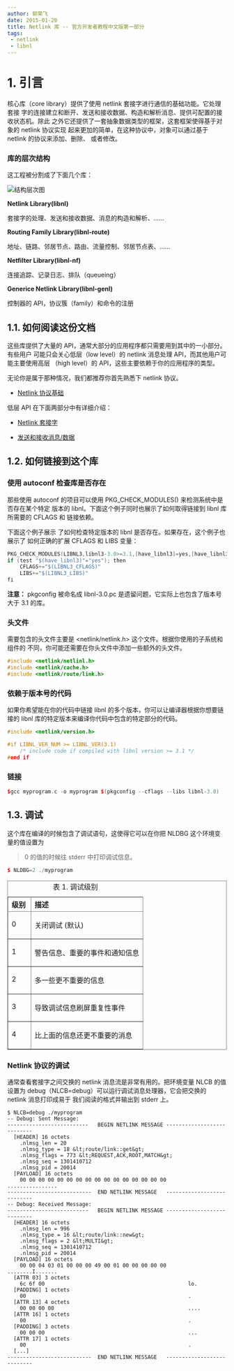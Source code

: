 ```yaml
---
author: 郭荣飞
date: 2015-01-20
title: Netlink 库 -- 官方开发者教程中文版第一部分
tags:
 - netlink
 - libnl
---
```



<H1 id = "introduction">1. 引言</H1>


核心库（core library）提供了使用 netlink 套接字进行通信的基础功能。它处理套接
字的连接建立和断开、发送和接收数据、构造和解析消息、提供可配置的接收状态机。除此
之外它还提供了一套抽象数据类型的框架，这套框架使得基于对象的 netlink 协议实现
起来更加的简单，在这种协议中，对象可以通过基于 netlink 的协议来添加、删除、
或者修改。

<!--more-->

<H3>库的层次结构</H3>


这工程被分割成了下面几个库：

![结构层次图][lib_overview]

  [lib_overview]: http://www.infradead.org/~tgr/libnl/doc/images/library_overview.png

**Netlink Library(libnl)**

套接字的处理、发送和接收数据、消息的构造和解析、......

**Routing Family Library(libnl-route)**

地址、链路、邻居节点、路由、流量控制、邻居节点表、......

**Netfilter Library(libnl-nf)**

连接追踪、记录日志、排队（queueing）

**Generice Netlink Library(libnl-genl)**

控制器的 API，协议簇（family）和命令的注册


<H2 id = "how_to_read">1.1. 如何阅读这份文档</H2>


这些库提供了大量的 API，通常大部分的应用程序都只需要用到其中的一小部分。有些用户
可能只会关心低层（low level）的 netlink 消息处理 API，而其他用户可能主要使用高层
（high level）的 API，这些主要依赖于你的应用程序的类型。

无论你是属于那种情况，我们都推荐你首先熟悉下 netlink 协议。

  - [Netlink 协议基础][nlpf]

  [nlpf]: /netlink/2015/01/23/libnl-translation-part2.html#nlp_fundamentals

低层 API 在下面两部分中有详细介绍：

  - [Netlink 套接字][netlink_socket]

  - [发送和接收消息/数据][send_recv_msg_data]

  [netlink_socket]: /netlink/2015/01/26/libnl-translation-part3.html#netlink_sock
  [send_recv_msg_data]: /netlink/2015/01/27/libnl-translation-part4.html#snd_rcv_msg_data

<H2 id = "how_to_link">1.2. 如何链接到这个库</H2>

<H3>使用 autoconf 检查库是否存在</H3>

那些使用 autoconf 的项目可以使用 PKG_CHECK_MODULES() 来检测系统中是否存在某个特定
版本的 libnl。下面这个例子同时也展示了如何取得链接到 libnl 库所需要的 CFLAGS 和
链接依赖。

下面这个例子展示 了如何检查特定版本的 libnl 是否存在。如果存在，这个例子也展示了
如何正确的扩展 CFLAGS 和 LIBS 变量：


```cpp
PKG_CHECK_MODULES(LIBNL3,libnl3-3.0>=3.1,[have_libnl3]=yes,[have_libnl3=no])
if (test "$(have_libnl3)"="yes"); then
    CFLAGS+="$(LIBNL3_CFLAGS)"
    LIBS+="$(LIBNL3_LIBS)"
fi
```

**注意：** pkgconfig 被命名成 libnl-3.0.pc 是遗留问题，它实际上也包含了版本号大于
3.1 的库。

<H3>头文件</H3>


需要包含的头文件主要是 <netlink/netlink.h> 这个文件。根据你使用的子系统和组件的
不同，你可能还需要在你头文件中添加一些额外的头文件。

```cpp
#include <netlink/netlinl.h>
#include <netlink/cache.h>
#include <netlink/route/link.h>
```


<H3>依赖于版本号的代码</H3>


如果你希望能在你的代码中链接 libnl 的多个版本，你可以让编译器根据你想要链接的
libnl 库的特定版本来编译你代码中包含的特定部分的代码。


```cpp
#include <netlink/version.h>

#if LIBNL_VER_NUM >= LIBNL_VER(3.1)
    /* include code if compiled with libnl version >= 3.1 */
#end if
```


<H3>链接</H3>

```cpp
$gcc myprogram.c -o myprogram $(pkgconfig --cflags --libs libnl-3.0)
```


<H2 id = "debugging">1.3. 调试</H2>

这个库在编译的时候包含了调试语句，这使得它可以在你把 NLDBG 这个环境变量的值设置为
> 0 的值的时候往 stderr 中打印调试信息。


```cpp
$ NLDBG=2 ./myprogram
```



<table rules="all" style="margin-left:auto; margin-right:auto;"
	width="80%" frame="border" cellspacing="0" cellpadding="4">
	<caption class="title">表 1. 调试级别</caption>
	<col width="17%" />
	<col width="83%" />
	<thead>
		<tr>
			<th align="left" valign="top"> 级别 </th>
			<th align="left" valign="top"> 描述 </th>
		</tr>
	</thead>
	<tbody>
		<tr>
			<td align="left" valign="top"><p class="table">0</p></td>
			<td align="left" valign="top"><p class="table">
				关闭调试 (默认)
			</p></td>
		</tr>
		<tr>
			<td align="left" valign="top"><p class="table">1</p></td>
			<td align="left" valign="top"><p class="table">
				警告信息、重要的事件和通知信息
			</p></td>
		</tr>
		<tr>
			<td align="left" valign="top"><p class="table">2</p></td>
			<td align="left" valign="top"><p class="table">
				多一些更不重要的信息
			</p></td>
		</tr>
		<tr>
			<td align="left" valign="top"><p class="table">3</p></td>
			<td align="left" valign="top"><p class="table">
				导致调试信息刷屏重复性事件
			</p></td>
		</tr>
		<tr>
			<td align="left" valign="top"><p class="table">4</p></td>
			<td align="left" valign="top"><p class="table">
				比上面的信息还更不重要的消息
			</p></td>
		</tr>
	</tbody>
</table>


<H3>Netlink 协议的调试</H3>


通常查看套接字之间交换的 netlink 消息流是非常有用的。把环境变量 NLCB 的值设置为
debug（NLCB=debug）可以运行调试消息处理器，它会把交换的 netlink 消息打印成易于
我们阅读的格式并输出到 stderr 上。


	$ NLCB=debug ./myprogram
	-- Debug: Sent Message:
	--------------------------   BEGIN NETLINK MESSAGE ---------------------------
	  [HEADER] 16 octets
	    .nlmsg_len = 20
	    .nlmsg_type = 18 &lt;route/link::get&gt;
	    .nlmsg_flags = 773 &lt;REQUEST,ACK,ROOT,MATCH&gt;
	    .nlmsg_seq = 1301410712
	    .nlmsg_pid = 20014
	  [PAYLOAD] 16 octets
	    00 00 00 00 00 00 00 00 00 00 00 00 00 00 00 00       ................
	---------------------------  END NETLINK MESSAGE   ---------------------------
	-- Debug: Received Message:
	--------------------------   BEGIN NETLINK MESSAGE ---------------------------
	  [HEADER] 16 octets
	    .nlmsg_len = 996
	    .nlmsg_type = 16 &lt;route/link::new&gt;
	    .nlmsg_flags = 2 &lt;MULTI&gt;
	    .nlmsg_seq = 1301410712
	    .nlmsg_pid = 20014
	  [PAYLOAD] 16 octets
	    00 00 04 03 01 00 00 00 49 00 01 00 00 00 00 00       ........I.......
	  [ATTR 03] 3 octets
	    6c 6f 00                                              lo.
	  [PADDING] 1 octets
	    00                                                    .
	  [ATTR 13] 4 octets
	    00 00 00 00                                           ....
	  [ATTR 16] 1 octets
	    00                                                    .
	  [PADDING] 3 octets
	    00 00 00                                              ...
	  [ATTR 17] 1 octets
	    00                                                    .
	  [...]
	---------------------------  END NETLINK MESSAGE   ---------------------------




